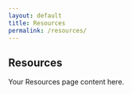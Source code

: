 ```yaml
---
layout: default
title: Resources
permalink: /resources/
---
```


## Resources

Your Resources page content here.
